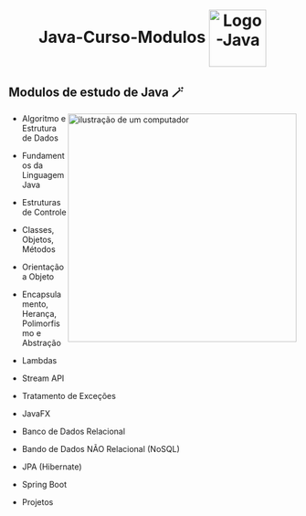 <h1  align="center">
  Java-Curso-Modulos 
  <img align="center" alt="Logo-Java" height="100" width="100"  src="https://cdn.jsdelivr.net/gh/devicons/devicon/icons/java/java-original-wordmark.svg"/> 
</h1>  


<h2 align="left">Modulos de estudo de Java 🪄</h2>  

<p>
  
 <img src="https://encurtador.com.br/kpzVY" alt="ilustração de um computador" min-width="400px" max-width="400px" width="400px" align="right">
 
  - Algoritmo e Estrutura de Dados

  - Fundamentos da Linguagem Java

  - Estruturas de Controle

  - Classes, Objetos, Métodos

  - Orientação a Objeto

  - Encapsulamento, Herança, Polimorfismo e Abstração

  - Lambdas

  - Stream API

  - Tratamento de Exceções

  - JavaFX

  - Banco de Dados Relacional

  - Bando de Dados NÃO Relacional (NoSQL)

  - JPA (Hibernate)

  - Spring Boot
    
  - Projetos

  
</p>

